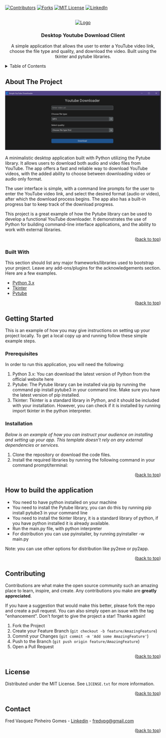 <div id="top"></div>
<!--
*** Thanks for checking out the Best-README-Template. If you have a suggestion
*** that would make this better, please fork the repo and create a pull request
*** or simply open an issue with the tag "enhancement".
*** Don't forget to give the project a star!
*** Thanks again! Now go create something AMAZING! :D
-->



<!-- PROJECT SHIELDS -->
<!--
*** I'm using markdown "reference style" links for readability.
*** Reference links are enclosed in brackets [ ] instead of parentheses ( ).
*** See the bottom of this document for the declaration of the reference variables
*** for contributors-url, forks-url, etc. This is an optional, concise syntax you may use.
*** https://www.markdownguide.org/basic-syntax/#reference-style-links
-->
[![Contributors][contributors-shield]][contributors-url]
[![Forks][forks-shield]][forks-url]
[![MIT License][license-shield]][license-url]
[![LinkedIn][linkedin-shield]][linkedin-url]



<!-- PROJECT LOGO -->
<br />
<div align="center">
  <a href="https://github.com/othneildrew/Best-README-Template">
    <img src="images/logo.png" alt="Logo" width="80" height="80">
  </a>

<h3 align="center">Desktop Youtube Download Client</h3>

  <p align="center">
    A simple application that allows the user to enter a YouTube video link, choose the file type and quality, and download the video. Built using the tkinter and pytube libraries.
    <br />
  </p>
</div>



<!-- TABLE OF CONTENTS -->
<details>
  <summary>Table of Contents</summary>
  <ol>
    <li>
      <a href="#about-the-project">About The Project</a>
      <ul>
        <li><a href="#built-with">Built With</a></li>
      </ul>
    </li>
    <li>
      <a href="#getting-started">Getting Started</a>
      <ul>
        <li><a href="#prerequisites">Prerequisites</a></li>
        <li><a href="#installation">Installation</a></li>
      </ul>
    </li>
    <li><a href="#contributing">Contributing</a></li>
    <li><a href="#license">License</a></li>
    <li><a href="#contact">Contact</a></li>
  </ol>
</details>



<!-- ABOUT THE PROJECT -->

## About The Project

![Alt text](Initial-interface.png)

A minimalistic desktop application built with Python utilizing the Pytube library. It allows
users to download both audio and video files from YouTube. The app offers a fast and reliable way to download YouTube
videos, with the added ability to choose between downloading video or audio only format.

The user interface is simple, with a command line prompts for the user to enter the YouTube video link, and select the
desired format (audio or video), after which the download process begins. The app also has a built-in progress bar to
keep track of the download progress.

This project is a great example of how the Pytube library can be used to develop a functional YouTube downloader. It
demonstrates the use of Python for building command-line interface applications, and the ability to work with external
libraries.

<p align="right">(<a href="#top">back to top</a>)</p>

### Built With

This section should list any major frameworks/libraries used to bootstrap your project. Leave any add-ons/plugins for
the acknowledgements section. Here are a few examples.

* [Python 3.x](https://nextjs.org/)
* [Tkinter](https://reactjs.org/)
* [Pytube](https://vuejs.org/)

<p align="right">(<a href="#top">back to top</a>)</p>

<!-- GETTING STARTED -->

## Getting Started

This is an example of how you may give instructions on setting up your project locally.
To get a local copy up and running follow these simple example steps.

### Prerequisites

In order to run this application, you will need the following:

1. Python 3.x: You can download the latest version of Python from the official website here
2. Pytube: The Pytube library can be installed via pip by running the command pip install pytube3 in your command line.
Make sure you have the latest version of pip installed.
3. Tkinter: Tkinter is a standard library in Python, and it should be included with your installation. However, you can
check if it is installed by running import tkinter in the python interpreter.

### Installation

_Below is an example of how you can instruct your audience on installing and setting up your app. This template doesn't
rely on any external dependencies or services._

1. Clone the repository or download the code files.
2. Install the required libraries by running the following command in your command prompt/terminal:

<p align="right">(<a href="#top">back to top</a>)</p>

## How to build the application

- You need to have python installed on your machine
- You need to install the Pytube library, you can do this by running pip install pytube3 in your command line
- You need to install the tkinter library, it is a standard library of python, if you have python installed it is
  already available.
- Run the main.py file, with python interpreter
- For distribution you can use pyinstaller, by running pyinstaller -w main.py

Note: you can use other options for distribution like py2exe or py2app.

<p align="right">(<a href="#top">back to top</a>)</p>

<!-- CONTRIBUTING -->

## Contributing

Contributions are what make the open source community such an amazing place to learn, inspire, and create. Any
contributions you make are **greatly appreciated**.

If you have a suggestion that would make this better, please fork the repo and create a pull request. You can also
simply open an issue with the tag "enhancement".
Don't forget to give the project a star! Thanks again!

1. Fork the Project
2. Create your Feature Branch (`git checkout -b feature/AmazingFeature`)
3. Commit your Changes (`git commit -m 'Add some AmazingFeature'`)
4. Push to the Branch (`git push origin feature/AmazingFeature`)
5. Open a Pull Request

<p align="right">(<a href="#top">back to top</a>)</p>



<!-- LICENSE -->

## License

Distributed under the MIT License. See `LICENSE.txt` for more information.

<p align="right">(<a href="#top">back to top</a>)</p>



<!-- CONTACT -->

## Contact

Fred Vasquez Pinheiro Gomes - [Linkedin](https://www.linkedin.com/in/feuvp/) - fredvpg@gmail.com

<p align="right">(<a href="#top">back to top</a>)</p>


<!-- MARKDOWN LINKS & IMAGES -->
<!-- https://www.markdownguide.org/basic-syntax/#reference-style-links -->

[contributors-shield]: https://img.shields.io/github/contributors/feuvpi/simple-youtube-downloader.svg?style=for-the-badge

[contributors-url]: https://github.com/feuvpi/simple-youtube-downloader/graphs/contributors

[forks-shield]: https://img.shields.io/github/forks/feuvpi/simple-youtube-downloader.svg?style=for-the-badge

[forks-url]: https://github.com/feuvpi/simple-youtube-downloader/network/members

[license-shield]: https://img.shields.io/github/license/feuvpi/simple-youtube-downloader.svg?style=for-the-badge

[license-url]: https://github.com/feuvpi/simple-youtube-downloader/blob/master/LICENSE.txt

[linkedin-shield]: https://img.shields.io/badge/-LinkedIn-black.svg?style=for-the-badge&logo=linkedin&colorB=555

[linkedin-url]: https://www.linkedin.com/in/feuvp/

